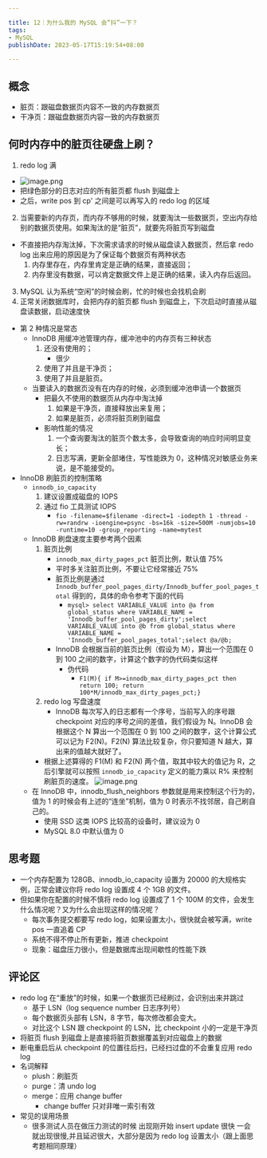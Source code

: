 ```yaml
---

title: 12｜为什么我的 MySQL 会“抖”一下？
tags:
- MySQL
publishDate: 2023-05-17T15:19:54+08:00

---
```


## 概念

- 脏页：跟磁盘数据页内容不一致的内存数据页
- 干净页：跟磁盘数据页内容一致的内存数据页

## 何时内存中的脏页往硬盘上刷？

1. redo log 满
  - ![image.png](https://cdn.jsdelivr.net/gh/11ze/static/images/mysql45-12-1.png)
  - 把绿色部分的日志对应的所有脏页都 flush 到磁盘上
  - 之后，write pos 到 cp' 之间是可以再写入的 redo log 的区域
2. 当需要新的内存页，而内存不够用的时候，就要淘汰一些数据页，空出内存给别的数据页使用。如果淘汰的是“脏页”，就要先将脏页写到磁盘
  - 不直接把内存淘汰掉，下次需求请求的时候从磁盘读入数据页，然后拿 redo log 出来应用的原因是为了保证每个数据页有两种状态
      1. 内存里存在，内存里肯定是正确的结果，直接返回；
      2. 内存里没有数据，可以肯定数据文件上是正确的结果，读入内存后返回。
3. MySQL 认为系统“空闲”的时候会刷，忙的时候也会找机会刷
4. 正常关闭数据库时，会把内存的脏页都 flush 到磁盘上，下次启动时直接从磁盘读数据，启动速度快

- 第 2 种情况是常态
  - InnoDB 用缓冲池管理内存，缓冲池中的内存页有三种状态
      1. 还没有使用的；
          - 很少
      2. 使用了并且是干净页；
      3. 使用了并且是脏页。
  - 当要读入的数据页没有在内存的时候，必须到缓冲池申请一个数据页
      - 把最久不使用的数据页从内存中淘汰掉
          1. 如果是干净页，直接释放出来复用；
          2. 如果是脏页，必须将脏页刷到磁盘
      - 影响性能的情况
          1. 一个查询要淘汰的脏页个数太多，会导致查询的响应时间明显变长；
          2. 日志写满，更新全部堵住，写性能跌为 0，这种情况对敏感业务来说，是不能接受的。
- InnoDB 刷脏页的控制策略
  - `innodb_io_capacity`
      1. 建议设置成磁盘的 IOPS
      2. 通过 fio 工具测试 IOPS
          - `fio -filename=$filename -direct=1 -iodepth 1 -thread -rw=randrw -ioengine=psync -bs=16k -size=500M -numjobs=10 -runtime=10 -group_reporting -name=mytest`
  - InnoDB 刷盘速度主要参考两个因素
      1. 脏页比例
          - `innodb_max_dirty_pages_pct` 脏页比例，默认值 75%
          - 平时多关注脏页比例，不要让它经常接近 75%
          - 脏页比例是通过 `Innodb_buffer_pool_pages_dirty/Innodb_buffer_pool_pages_total` 得到的，具体的命令参考下面的代码
              - `mysql> select VARIABLE_VALUE into @a from global_status where VARIABLE_NAME = 'Innodb_buffer_pool_pages_dirty';select VARIABLE_VALUE into @b from global_status where VARIABLE_NAME = 'Innodb_buffer_pool_pages_total';select @a/@b;`
          - InnoDB 会根据当前的脏页比例（假设为 M），算出一个范围在 0 到 100 之间的数字，计算这个数字的伪代码类似这样
              - 伪代码
                  - `F1(M){ if M>=innodb_max_dirty_pages_pct then return 100; return 100*M/innodb_max_dirty_pages_pct;}`
      2. redo log 写盘速度
          - InnoDB 每次写入的日志都有一个序号，当前写入的序号跟 checkpoint 对应的序号之间的差值，我们假设为 N。InnoDB 会根据这个 N 算出一个范围在 0 到 100 之间的数字，这个计算公式可以记为 F2(N)。F2(N) 算法比较复杂，你只要知道 N 越大，算出来的值越大就好了。
      - 根据上述算得的 F1(M) 和 F2(N) 两个值，取其中较大的值记为 R，之后引擎就可以按照 `innodb_io_capacity` 定义的能力乘以 R% 来控制刷脏页的速度。
          ![image.png](https://cdn.jsdelivr.net/gh/11ze/static/images/mysql45-12-2.png)
  - 在 InnoDB 中，innodb_flush_neighbors 参数就是用来控制这个行为的，值为 1 的时候会有上述的“连坐”机制，值为 0 时表示不找邻居，自己刷自己的。
      - 使用 SSD 这类 IOPS 比较高的设备时，建议设为 0
      - MySQL 8.0 中默认值为 0

## 思考题

- 一个内存配置为 128GB、innodb_io_capacity 设置为 20000 的大规格实例，正常会建议你将 redo log 设置成 4 个 1GB 的文件。
- 但如果你在配置的时候不慎将 redo log 设置成了 1 个 100M 的文件，会发生什么情况呢？又为什么会出现这样的情况呢？
  - 每次事务提交都要写 redo log，如果设置太小，很快就会被写满，write pos 一直追着 CP
  - 系统不得不停止所有更新，推进 checkpoint
  - 现象：磁盘压力很小，但是数据库出现间歇性的性能下跌

## 评论区

- redo log 在“重放”的时候，如果一个数据页已经刷过，会识别出来并跳过
  - 基于 LSN（log sequence number 日志序列号）
  - 每个数据页头部有 LSN，8 字节，每次修改都会变大。
  - 对比这个 LSN 跟 checkpoint 的 LSN，比 checkpoint 小的一定是干净页
- 将脏页 flush 到磁盘上是直接将脏页数据覆盖到对应磁盘上的数据
- 断电重启后从 checkpoint 的位置往后扫，已经扫过盘的不会重复应用 redo log
- 名词解释
  - plush：刷脏页
  - purge：清 undo log
  - merge：应用 change buffer
    - change buffer 只对非唯一索引有效
- 常见的误用场景
  - 很多测试人员在做压力测试的时候 出现刚开始 insert update 很快 一会 就出现很慢,并且延迟很大，大部分是因为 redo log 设置太小（跟上面思考题相同原理）
